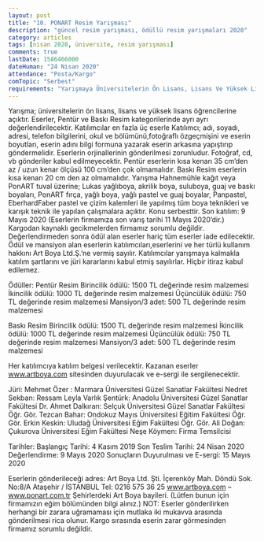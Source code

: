 ```yaml
---
layout: post
title: "10. PONART Resim Yarışması"
description: "güncel resim yarışması, ödüllü resim yarışmaları 2020"
category: articles
tags: [nisan 2020, üniversite, resim yarışması]
comments: true
lastDate: 1586466000
dateHuman: "24 Nisan 2020"
attendance: "Posta/Kargo"
comTopic: "Serbest"
requirements: "Yarışmaya Üniversitelerin Ön Lisans, Lisans Ve Yüksek Lisans Öğrencileri Katılabilir."
---
```


Yarışma; üniversitelerin ön lisans, lisans ve yüksek lisans öğrencilerine açıktır.
Eserler, Pentür ve Baskı Resim kategorilerinde ayrı ayrı değerlendirilecektir.
Katılımcılar en fazla üç eserle Katılımcı; adı, soyadı, adresi, telefon bilgilerini, okul ve bölümünü,fotoğraflı özgeçmişini ve eserin boyutları, eserin adını bilgi formuna yazarak eserin arkasına yapıştırıp göndermelidir.
Eserlerin orjinallerinin gönderilmesi zorunludur. Fotoğraf, cd, vb gönderiler kabul edilmeyecektir.
Pentür eserlerin kısa kenarı 35 cm’den az / uzun kenar ölçüsü 100 cm’den çok olmamalıdır. Baskı Resim eserlerin kısa kenarı 20 cm den az olmamalıdır.
Yarışma Hahnemühle kağıt veya PonART tuval üzerine; Lukas yağlıboya, akrilik boya, suluboya, guaj ve baskı boyaları, PonART fırça, yağlı boya, yağlı pastel ve guaj boyalar, Panpastel, EberhardFaber pastel ve çizim kalemleri ile yapılmış tüm boya teknikleri ve karışık teknik ile yapılan çalışmalara açıktır. Konu serbesttir.
Son katılım: 9 Mayıs 2020 (Eserlerin firmamıza son varış tarihi 11 Mayıs 2020’dir.) Kargodan kaynaklı gecikmelerden firmamız sorumlu değildir.
Değerlendirmeden sonra ödül alan eserler hariç tüm eserler iade edilecektir. Ödül ve mansiyon alan eserlerin katılımcıları,eserlerini ve her türlü kullanım hakkını Art Boya Ltd.Ş.’ne vermiş sayılır.
Katılımcılar yarışmaya kalmakla katılım şartlarını ve jüri kararlarını kabul etmiş sayılırlar. Hiçbir itiraz kabul edilemez.
 
Ödüller: 
Pentür Resim
Birincilik ödülü: 1500 TL değerinde resim malzemesi
İkincilik ödülü: 1000 TL değerinde resim malzemesi
Üçüncülük ödülü: 750 TL değerinde resim malzemesi
Mansiyon/3 adet: 500 TL değerinde resim malzemesi

Baskı Resim
Birincilik ödülü: 1500 TL değerinde resim malzemesi
İkincilik ödülü: 1000 TL değerinde resim malzemesi
Üçüncülük ödülü: 750 TL değerinde resim malzemesi
Mansiyon/3 adet: 500 TL değerinde resim malzemesi

Her katılımcıya katılım belgesi verilecektir.
Kazanan eserler www.artboya.com sitesinden duyurulacak ve e-sergi ile sergilenecektir.

Jüri:
Mehmet Özer :  Marmara Üniversitesi Güzel Sanatlar Fakültesi
Nedret Sekban:  Ressam
Leyla Varlık Şentürk:  Anadolu Üniversitesi Güzel Sanatlar Fakültesi
Dr. Ahmet Dalkıran:  Selçuk Üniversitesi Güzel Sanatlar  Fakültesi
Öğr. Gör. Tezcan Bahar: Ondokuz Mayıs Üniversitesi Eğitim Fakültesi
Öğr. Gör. Erkin Keskin:  Uludağ Üniversitesi Eğim Fakültesi
Öğr. Gör. Ali Doğan:  Çukurova Üniversitesi Eğim Fakültesi
Neşe Köymen:  Firma Temsilcisi

Tarihler:
Başlangıç Tarihi: 4 Kasım 2019
Son Teslim Tarihi: 24 Nisan 2020
Değerlendirme: 9 Mayıs 2020
Sonuçların Duyurulması ve E-sergi: 15 Mayıs 2020

Eserlerin gönderileceği adres: Art Boya Ltd. Şti. İçerenköy Mah. Döndü Sok. No:8/A Ataşehir / İSTANBUL Tel: 0216 575 36 25
www.artboya.com – www.ponart.com.tr
Şehirlerdeki Art Boya bayileri. (Lütfen bunun için firmamızın eğim bölümünden bilgi alınız.)
NOT: Eserler gönderilirken herhangi bir zarara uğramaması için mutlaka iki mukavva arasında gönderilmesi rica olunur.
Kargo sırasında eserin zarar görmesinden firmamız sorumlu değildir.